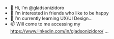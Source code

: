 - 👋 Hi, I’m @gladsonizidoro
- 👀 I’m interested in friends who like to be happy
- 🌱 I’m currently learning UX/UI Design...
- 📫 Will come to me accessing my https://www.linkedin.com/in/gladsonizidoro/ ...

<!---
gladsonizidoro/gladsonizidoro is a ✨ special ✨ repository because its `README.md` (this file) appears on your GitHub profile.
You can click the Preview link to take a look at your changes.
--->
